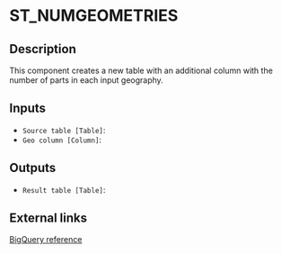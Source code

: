 
# ST_NUMGEOMETRIES
## Description

 This component creates a new table with an additional column with the number of
 parts in each input geography.
 
## Inputs
* `Source table [Table]`: 
* `Geo column [Column]`: 

## Outputs
* `Result table [Table]`: 

## External links
[BigQuery reference](https://cloud.google.com/bigquery/docs/reference/standard-sql/geography_functions#st_numgeometries)
      